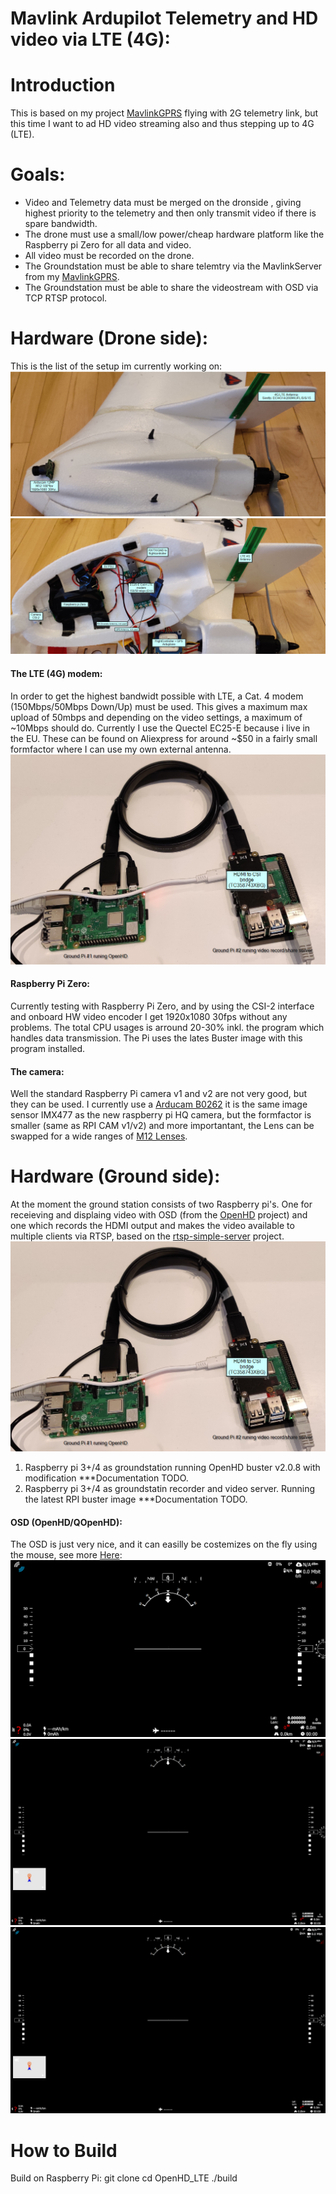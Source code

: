 # Mavlink Ardupilot Telemetry and HD video via LTE (4G):

# Introduction
This is based on my project [MavlinkGPRS](https://github.com/KenLagoni/MavlinkGPRS) flying with 2G telemetry link, but this time I want to ad HD video streaming also and thus stepping up to 4G (LTE).

# Goals:
- Video and Telemetry data must be merged on the dronside , giving highest priority to the telemetry and then only transmit video if there is spare bandwidth.
- The drone must use a small/low power/cheap hardware platform like the Raspberry pi Zero for all data and video.
- All video must be recorded on the drone.
- The Groundstation must be able to share telemtry via the MavlinkServer from my [MavlinkGPRS](https://github.com/KenLagoni/MavlinkGPRS).
- The Groundstation must be able to share the videostream with OSD via TCP RTSP protocol.

# Hardware (Drone side):
This is the list of the setup im currently working on:
![Air-side setup1](Images/air-outside-setup.png)
![Air-side setup2](Images/air-open-setup.png)

#### The LTE (4G) modem:
In order to get the highest bandwidt possible with LTE, a Cat. 4 modem (150Mbps/50Mbps Down/Up) must be used. This gives a maximum max upload of 50mbps and depending on the video settings, a maximum of ~10Mbps should do.
Currently I use the Quectel EC25-E because i live in the EU. These can be found on Aliexpress for around ~$50 in a fairly small formfactor where I can use my own external antenna.
![alt text](Images/groundpi-setup.png)

#### Raspberry Pi Zero:
Currently testing with Raspberry Pi Zero, and by using the CSI-2 interface and onboard HW video encoder I get 1920x1080 30fps without any problems. The total CPU usages is arround 20-30% inkl. the program which handles data transmission.
The Pi uses the lates Buster image with this program installed.

#### The camera:
Well the standard Raspberry Pi camera v1 and v2 are not very good, but they can be used. I currently use a [Arducam B0262](https://www.arducam.com/product/arducam-12mp-imx477-mini-high-quality-camera-module-for-raspberry-pi/) it is the same image sensor IMX477 as the new raspberry pi HQ camera, but the formfactor is smaller (same as RPI CAM v1/v2) and more importantant, the Lens can be swapped for a wide ranges of [M12 Lenses](https://www.arducam.com/?s=LK001).

# Hardware (Ground side):
At the moment the ground station consists of two Raspberry pi's. One for receieving and displaing video with OSD (from the [OpenHD](https://github.com/OpenHD/Open.HD) project) and one which records the HDMI output and makes the video available to multiple clients via RTSP, based on the [rtsp-simple-server](https://github.com/aler9/rtsp-simple-server) project.
![Ground setup](Images/groundpi-setup.png)
1. Raspberry pi 3+/4 as groundstation running OpenHD buster v2.0.8 with modification ***Documentation TODO.
2. Raspberry pi 3+/4 as groundstatin recorder and video server. Running the latest RPI buster image ***Documentation TODO.  

#### OSD (OpenHD/QOpenHD):
The OSD is just very nice, and it can easilly be costemizes on the fly using the mouse, see more [Here](https://github.com/OpenHD/Open.HD):
![OSD without video](Images/OpenHD-osd-blank-nomap.png)
![OSD with map and withot video](Images/OpenHD-osd-blank.png)
![OSD with video](Images/OpenHD-osd-blank.png)

# How to Build
Build on Raspberry Pi:
git clone 
cd OpenHD_LTE
./build